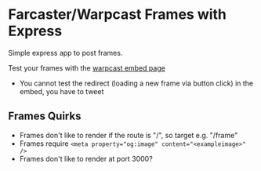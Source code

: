 # Farcaster/Warpcast Frames with Express

Simple express app to post frames.

Test your frames with the [warpcast embed page](https://warpcast.com/~/developers/embeds)
- You cannot test the redirect (loading a new frame via button click) in the embed, you have to tweet

## Frames Quirks
- Frames don't like to render if the route is "/", so target e.g. "/frame"
- Frames require ```<meta property="og:image" content="<exampleimage>" />```
- Frames don't like to render at port 3000?
